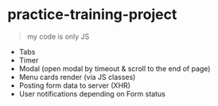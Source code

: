 # practice-training-project

> my code is only JS

- Tabs
- Timer
- Modal (open modal by timeout & scroll to the end of page)
- Menu cards render (via JS classes)
- Posting form data to server (XHR)
- User notifications depending on Form status
